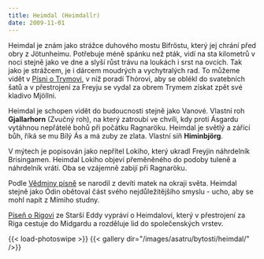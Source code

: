 ```yaml
---
title: Heimdal (Heimdallr)
date: 2009-11-01
---
```


Heimdal je znám jako strážce duhového mostu Bifröstu, který jej chrání před obry z Jötunheimu. Potřebuje méně spánku než pták, vidí na sta kilometrů v noci stejně jako ve dne a slyší růst trávu na loukách i srst na ovcích. Tak jako je strážcem, je i dárcem moudrých a vychytralých rad. To můžeme vidět v [Písni o Trymovi](/sagy/starsi-edda/trymskvida-pisen-o-trymovi), v níž poradí Thórovi, aby se oblékl do svatebních šatů a v přestrojení za Freyju se vydal za obrem Trymem získat zpět své kladivo Mjöllni. 

Heimdal je schopen vidět do budoucnosti stejně jako Vanové. Vlastní roh **Gjallarhorn** (Zvučný roh), na který zatroubí ve chvíli, kdy proti Ásgardu vytáhnou nepřátelé bohů při počátku Ragnaröku. Heimdal je světlý a zářící bůh, říká se mu Bílý Ás a má zuby ze zlata. Vlastní síň **Himinbjörg**. 

V mýtech je popisován jako nepřítel Lokiho, který ukradl Freyjin náhrdelník Brisingamen. Heimdal Lokiho objeví přeměněného do podoby tuleně a náhrdelník vrátí. Oba se vzájemně zabijí při Ragnaröku. 

Podle [Vědminy písně](http://runarmal.cz/sagy/starsi-edda/voluspa-vedmina-pisen) se narodil z devíti matek na okraji světa. Heimdal stejně jako Ódin obětoval část svého nejdůležitějšího smyslu - ucho, aby se mohl napít z Mímiho studny. 

[Píseň o Rígovi](http://runarmal.cz/sagy/starsi-edda/rigstula-pisen-o-rigovi) ze Starší Eddy vypráví o Heimdalovi, který v přestrojení za Ríga cestuje do Midgardu a rozděluje lid do společenských vrstev.

{{< load-photoswipe >}}
{{< gallery dir="/images/asatru/bytosti/heimdal/" />}}
